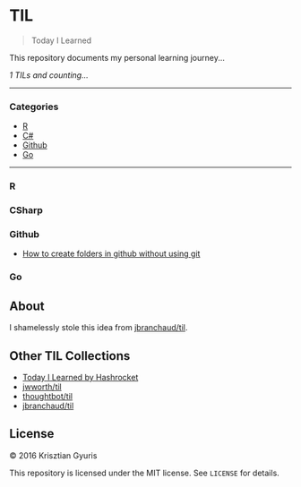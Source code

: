 # TIL

> Today I Learned

This repository documents my personal learning journey... 

_1 TILs and counting..._

---

### Categories

* [R](#r)
* [C#](#Csharp)
* [Github](#github)
* [Go](#Go)

---

### R

### CSharp

### Github 

- [How to create folders in github without using git](github/how_to_create_folders_in_github.md)


### Go

## About

I shamelessly stole this idea from
[jbranchaud/til](https://github.com/jbranchaud/til).

## Other TIL Collections

* [Today I Learned by Hashrocket](https://til.hashrocket.com)
* [jwworth/til](https://github.com/jwworth/til)
* [thoughtbot/til](https://github.com/thoughtbot/til)
* [jbranchaud/til](https://github.com/jbranchaud/til)


## License

&copy; 2016 Krisztian Gyuris

This repository is licensed under the MIT license. See `LICENSE` for
details.
